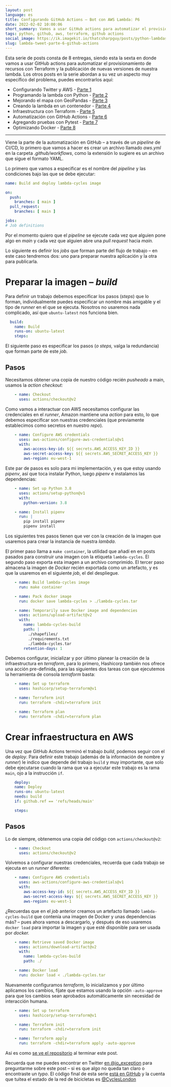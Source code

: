 ```yaml
---
layout: post
language: es
title: Configurando GitHub Actions – Bot con AWS Lambda: P6
date: 2022-02-02 10:00:06
short_summary: Vamos a usar GitHub actions para automatizar el provisionamiento de recursos con Terraform y la publicación de nuevas versiones de nuestra lambda.
tags: python, github, aws, terraform, github actions
social_image: https://ik.imagekit.io/thatcsharpguy/posts/python-lambdas/cycles-part-6_DbKr-mcvk.jpg
slug: lambda-tweet-parte-6-github-actions
--- 
```


Esta serie de posts consta de 8 entregas, siendo esta la sexta en donde vamos a usar GitHub actions para automatizar el provisionamiento de recursos con Terraform y la publicación de nuevas versiones de nuestra lambda. Los otros posts en la serie abordan a su vez un aspecto muy específico del problema, puedes encontrarlos aquí:

 - Configurando Twitter y AWS - [Parte 1](/lambda-tweet-parte-1-github-aws-twitter)
 - Programando la lambda con Python - [Parte 2](/lambda-tweet-parte-2-python)
 - Mejorando el mapa con GeoPandas - [Parte 3](/lambda-tweet-parte-3-mapas-geopandas)
 - Creando la lambda en un contenedor - [Parte 4](/lambda-tweet-parte-4-contenedor-lambda)
 - Infraestructura con Terraform - [Parte 5](/lambda-tweet-parte-5-terraform)
 - Automatización con GitHub Actions - [Parte 6](/lambda-tweet-parte-6-github-actions)
 - Agregando pruebas con Pytest - [Parte 7](/lambda-tweet-parte-7-add-testing)
 - Optimizando Docker - [Parte 8](/lambda-tweet-parte-8-aligerando-docker)

---

Viene la parte de la automatización en GitHub – a través de un *pipeline* de CI/CD, lo primero que vamos a hacer es crear un archivo llamado *aws.yml* en la carpeta .*github/workflows*, como la extensión lo sugiere es un archivo que sigue el formato YAML.

Lo primero que vamos a especificar es el nombre del *pipeline* y las condiciones bajo las que se debe ejecutar:

```yaml
name: Build and deploy lambda-cycles image

on:
  push:
    branches: [ main ]
  pull_request:
    branches: [ main ]

jobs:
# Job definitions
```

Por el momento quiero que el *pipeline* se ejecute cada vez que alguien pone algo en *main* y cada vez que alguien abre una *pull request* hacia *main.*

Lo siguiente es definir los *jobs* que forman parte del flujo de trabajo – en este caso tendremos dos: uno para preparar nuestra aplicación y la otra para publicarla.

# Preparar la imagen – *build*

Para definir un trabajo debemos especificar los pasos (*steps*) que lo forman, individualmente puedes especificar un nombre más amigable y el tipo de *runner* en el que se ejecuta. Nosotros no usaremos nada complicado, así que `ubuntu-latest` nos funciona bien.

```yaml
  build:
    name: Build
    runs-on: ubuntu-latest
    steps:
```

El siguiente paso es especificar los pasos (*o steps,* valga la redundancia) que forman parte de este *job.*

## Pasos

Necesitamos obtener una copia de nuestro código recién *pusheado* a main, usamos la *action* *checkout:*

```yaml
    - name: Checkout
      uses: actions/checkout@v2
```

Como vamos a interactuar con AWS necesitamos configurar las credenciales en el *runner*, Amazon mantiene una *action* para esto, lo que debemos especificar son nuestras credenciales (que previamente establecimos como secretos en nuestro *repo*).

```yaml
    - name: Configure AWS credentials
      uses: aws-actions/configure-aws-credentials@v1
      with:
        aws-access-key-id: ${{ secrets.AWS_ACCESS_KEY_ID }}
        aws-secret-access-key: ${{ secrets.AWS_SECRET_ACCESS_KEY }}
        aws-region: eu-west-1
```

Este par de pasos es solo para mi implementación, y es que estoy usando *pipenv*, así que toca instalar Python, luego *pipenv* e instalamos las dependencias:

```yaml
    - name: Set up Python 3.8
      uses: actions/setup-python@v1
      with:
        python-version: 3.8

    - name: Install pipenv
      run: |
        pip install pipenv
        pipenv install
```

Los siguientes tres pasos tienen que ver con la creación de la imagen que usaremos para crear la instancia de nuestra *lambda*. 

El primer paso llama a `make container`, la utilidad que añadí en en posts pasados para construir una imagen con la etiqueta `lambda-cycles`. El segundo paso exporta esta imagen a un archivo comprimido. El tercer paso almacena la imagen de *Docker* recién exportada como un artefacto, y es que la usaremos en el siguiente *job*, el del despliegue.

```yaml
    - name: Build lambda-cycles image
      run: make container

    - name: Pack docker image
      run: docker save lambda-cycles > ./lambda-cycles.tar

    - name: Temporarily save Docker image and dependencies
      uses: actions/upload-artifact@v2
      with:
        name: lambda-cycles-build
        path: |
          ./shapefiles/
          ./requirements.txt
          ./lambda-cycles.tar
        retention-days: 1
```

Debemos configurar, inicializar y por último planear la creación de la infraestructura en *terraform*, para lo primero, Hashicorp también nos ofrece una acción pre-definida, para las siguientes dos tareas con que ejecutemos la herramienta de consola *terraform* basta:

```yaml
    - name: Set up terraform
      uses: hashicorp/setup-terraform@v1

    - name: Terraform init
      run: terraform -chdir=terraform init

    - name: Terraform plan
      run: terraform -chdir=terraform plan
```

# Crear infraestructura en AWS

Una vez que GitHub Actions terminó el trabajo *build*, podemos seguir con el de *deploy*. Para definir este trabajo (además de la información de nombre y *runner*) le indico que depende del trabajo `build` y muy importante, que solo debe ejecutarse cuando la rama que va a ejecutar este trabajo es la rama `main`, ojo a la instrucción `if`.

```yaml
	deploy:
    name: Deploy
    runs-on: ubuntu-latest
    needs: build
    if: github.ref == 'refs/heads/main'

    steps:
```

## Pasos

Lo de siempre, obtenemos una copia del código con `actions/checkout@v2`:

```yaml
    - name: Checkout
      uses: actions/checkout@v2
```

Volvemos a configurar nuestras credenciales, recuerda que cada trabajo se ejecuta en un *runner* diferente:

```yaml
    - name: Configure AWS credentials
      uses: aws-actions/configure-aws-credentials@v1
      with:
        aws-access-key-id: ${{ secrets.AWS_ACCESS_KEY_ID }}
        aws-secret-access-key: ${{ secrets.AWS_SECRET_ACCESS_KEY }}
        aws-region: eu-west-1
```

¿Recuerdas que en el *job* anterior creamos un artefacto llamado `lambda-cycles-build` que contenía una imagen de Docker y unas dependencias más? – pues ahora vamos a descargarlo, y después de eso usaremos `docker load` para importar la imagen y que esté disponible para ser usada por *docker.*

```yaml
    - name: Retrieve saved Docker image
      uses: actions/download-artifact@v2
      with:
        name: lambda-cycles-build
        path: ./

    - name: Docker load
      run: docker load < ./lambda-cycles.tar
```

Nuevamente configuramos *terraform*, lo inicializamos y por último aplicamos los cambios, fíjate que estamos usando la opción `-auto-approve` para que los cambios sean aprobados automáticamente sin necesidad de interacción humana.

```yaml
    - name: Set up terraform
      uses: hashicorp/setup-terraform@v1

    - name: Terraform init
      run: terraform -chdir=terraform init

    - name: Terraform apply
      run: terraform -chdir=terraform apply -auto-approve
```

Así es como [se ve el repositorio](https://github.com/fferegrino/tweeting-cycles-lambda/tree/part-5-github-action) al terminar este post.

Recuerda que me puedes encontrar en Twitter [en @io_exception](https://twitter.com/io_exception) para preguntarme sobre este post – si es que algo no queda tan claro o encontraste un *typo*. El código final de esta serie [está en GitHub](https://github.com/fferegrino/tweeting-cycles-lambda) y la cuenta que tuitea el estado de la red de bicicletas es [@CyclesLondon](https://twitter.com/CyclesLondon) 
